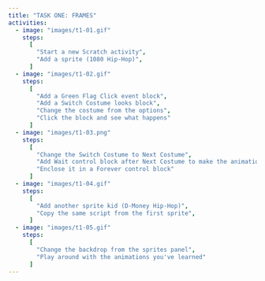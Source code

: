 ```yaml
---
title: "TASK ONE: FRAMES"
activities:
  - image: "images/t1-01.gif"
    steps:
      [
        "Start a new Scratch activity",
        "Add a sprite (1080 Hip-Hop)",
      ]
  - image: "images/t1-02.gif"
    steps:
      [
        "Add a Green Flag Click event block",
        "Add a Switch Costume looks block",
        "Change the costume from the options",
        "Click the block and see what happens"
      ]
  - image: "images/t1-03.png"
    steps:
      [
        "Change the Switch Costume to Next Costume",
        "Add Wait control block after Next Costume to make the animation slower",
        "Enclose it in a Forever control block"
      ]
  - image: "images/t1-04.gif"
    steps:
      [
        "Add another sprite kid (D-Money Hip-Hop)",
        "Copy the same script from the first sprite",
      ]
  - image: "images/t1-05.gif"
    steps:
      [
        "Change the backdrop from the sprites panel",
        "Play around with the animations you've learned"
      ]
---
```

